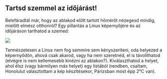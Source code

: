 <?php require("../../entete.php");?> <?php require("../../base.php");?> <?php require("../../fonctions.php");?>

<div id="corps">

<h2>Tartsd szemmel az időjárást!</h2>

<p>Belefáradtál már, hogy az ablakod előtt tartott hőmérőt nézegesd mindig, mielőtt elmész otthonról? Egy pillantás a Linux képernyőjére és az időjáráson tarthatod a szemed:</p>

<img src="Images/weather.png" />

<p>Természetesen a Linux nem fog semmire sem kényszeríteni, oda helyezed a képernyődön, ahová csak akarod, vagy ha nem szeretnéd, el is távolíthatod (elvégre is nem kellemesebb kinézni az ablakon?). Kiválaszthatod a helyet, ahol élsz (vagy bármilyen más helyet) egy listából (rendben, csaltam, Honolulut választottam a kép készítésekor, Párizsban most épp 2°C van).</p>

</div>
</body>
</html>
